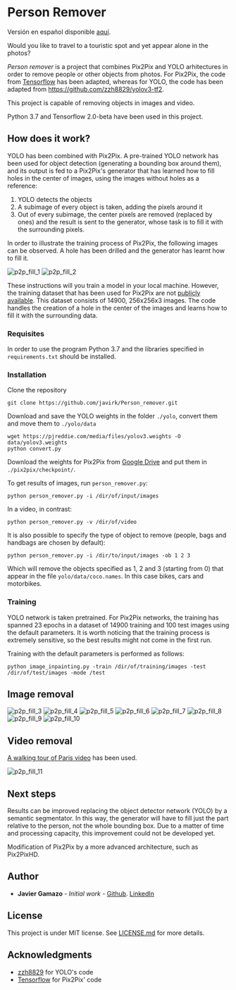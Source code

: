 # Person Remover

Versión en español disponible [aquí](README_es.md).

Would you like to travel to a touristic spot and yet appear alone in the photos? 

_Person remover_ is a project that combines Pix2Pix and YOLO arhitectures in order to remove people or other objects from
photos. For Pix2Pix, the code from [Tensorflow](https://www.tensorflow.org/beta/tutorials/generative/pix2pix) has been adapted,
whereas for YOLO, the code has been adapted from https://github.com/zzh8829/yolov3-tf2.

This project is capable of removing objects in images and video.

Python 3.7 and Tensorflow 2.0-beta have been used in this project.


## How does it work?

YOLO has been combined with Pix2Pix. A pre-trained YOLO network has been used for object detection (generating a bounding
box around them), and its output is fed to a Pix2Pix's generator that has learned how to fill holes in the center of images,
using the images without holes as a reference:
1. YOLO detects the objects
2. A subimage of every object is taken, adding the pixels around it
3. Out of every subimage, the center pixels are removed (replaced by ones) and the result is sent to the generator, whose
task is to fill it with the surrounding pixels.

In order to illustrate the training process of Pix2Pix, the following images can be observed. A hole has been drilled and 
the generator has learnt how to fill it.

![p2p_fill_1](https://github.com/javirk/Person_remover/blob/master/images_readme/fill_1.png)
![p2p_fill_2](https://github.com/javirk/Person_remover/blob/master/images_readme/fill_2.png)

These instructions will you train a model in your local machine. However, the training dataset that has been used for 
Pix2Pix are not [publicly available](http://graphics.cs.cmu.edu/projects/whatMakesParis/). This dataset consists of 14900,
256x256x3 images. The code handles the creation of a hole in the center of the images and learns how to fill it with the
surrounding data.

### Requisites

In order to use the program Python 3.7 and the libraries specified in  `requirements.txt` should be installed.

### Installation

Clone the repository
```
git clone https://github.com/javirk/Person_remover.git
```
Download and save the YOLO weights in the folder `./yolo`, convert them and move them to `./yolo/data`
```
wget https://pjreddie.com/media/files/yolov3.weights -O data/yolov3.weights
python convert.py
```
Download the weights for Pix2Pix from [Google Drive](https://drive.google.com/open?id=19VsarMcYRNPLTDr6b6ABJyY8JUeBueL8)
and put them in `./pix2pix/checkpoint/`.

To get results of images, run `person_remover.py`:
```
python person_remover.py -i /dir/of/input/images
``` 
In a video, in contrast:
```
python person_remover.py -v /dir/of/video
``` 
It is also possible to specify the type of object to remove (people, bags and handbags are chosen by default):
```
python person_remover.py -i /dir/to/input/images -ob 1 2 3
``` 
Which will remove the objects specified as 1, 2 and 3 (starting from 0) that appear in the file `yolo/data/coco.names`.
In this case bikes, cars and motorbikes.

### Training

YOLO network is taken pretrained. For Pix2Pix networks, the training has spanned 23 epochs in a dataset of 14900 training
and 100 test images using the default parameters. It is worth noticing that the training process is extremely sensitive,
so the best results might not come in the first run.

Training with the default parameters is performed as follows:
```
python image_inpainting.py -train /dir/of/training/images -test /dir/of/test/images -mode /test
```

## Image removal

![p2p_fill_3](https://github.com/javirk/Person_remover/blob/master/images_readme/Imagen6.png)
![p2p_fill_4](https://github.com/javirk/Person_remover/blob/master/images_readme/Imagen7.png)
![p2p_fill_5](https://github.com/javirk/Person_remover/blob/master/images_readme/Imagen1.png)
![p2p_fill_6](https://github.com/javirk/Person_remover/blob/master/images_readme/Imagen2.png)
![p2p_fill_7](https://github.com/javirk/Person_remover/blob/master/images_readme/Imagen3.png)
![p2p_fill_8](https://github.com/javirk/Person_remover/blob/master/images_readme/Imagen4.png)
![p2p_fill_9](https://github.com/javirk/Person_remover/blob/master/images_readme/Imagen5.png)
![p2p_fill_10](https://github.com/javirk/Person_remover/blob/master/images_readme/Imagen8.png)


## Video removal

[A walking tour of Paris video](https://www.youtube.com/watch?v=_dRjY9gMcxE) has been used.

![p2p_fill_11](https://github.com/javirk/Person_remover/blob/master/images_readme/GIF.gif)

## Next steps

Results can be improved replacing the object detector network (YOLO) by a semantic segmentator. In this way, the generator
will have to fill just the part relative to the person, not the whole bounding box. Due to a matter of time and processing
capacity, this improvement could not be developed yet.

Modification of Pix2Pix by a more advanced architecture, such as Pix2PixHD.

## Author

* **Javier Gamazo** - *Initial work* - [Github](https://github.com/javirk). [LinkedIn](https://www.linkedin.com/in/javier-gamazo-tejero/)

## License

This project is under MIT license. See [LICENSE.md](LICENSE.md) for more details.

## Acknowledgments

* [zzh8829](https://github.com/zzh8829/yolov3-tf2) for YOLO's code
* [Tensorflow](https://www.tensorflow.org/) for Pix2Pix' code
